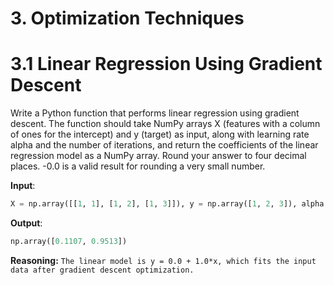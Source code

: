 # 3. Optimization Techniques

# 3.1 Linear Regression Using Gradient Descent
Write a Python function that performs linear regression using gradient descent. The function should take NumPy arrays X (features with a column of ones for the intercept) and y (target) as input, along with learning rate alpha and the number of iterations, and return the coefficients of the linear regression model as a NumPy array. Round your answer to four decimal places. -0.0 is a valid result for rounding a very small number.

**Input**:
```python
X = np.array([[1, 1], [1, 2], [1, 3]]), y = np.array([1, 2, 3]), alpha = 0.01, iterations = 1000
```

**Output**:
```python
np.array([0.1107, 0.9513])
```

**Reasoning:**
```The linear model is y = 0.0 + 1.0*x, which fits the input data after gradient descent optimization.``` 